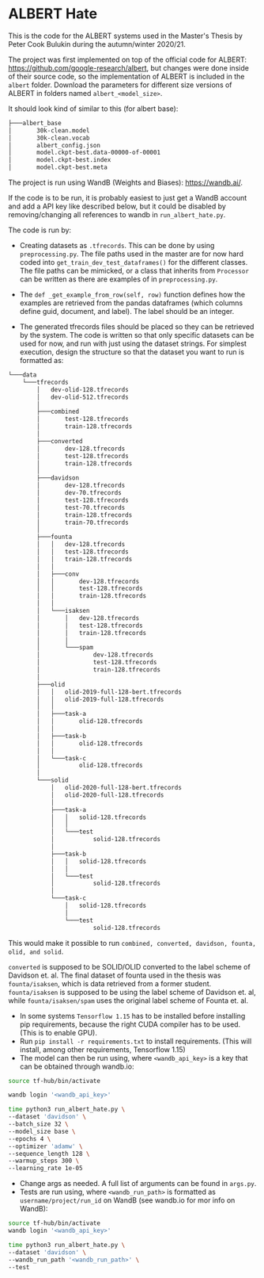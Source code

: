 # ALBERT Hate
This is the code for the ALBERT systems used in the Master's Thesis by Peter Cook Bulukin during the autumn/winter 2020/21.

The project was first implemented on top of the official code for ALBERT: https://github.com/google-research/albert, but changes were done inside of their source code, so the implementation of ALBERT is included in the ``albert`` folder. Download the parameters for different size versions of ALBERT in folders named ``albert_<model_size>``.

It should look kind of similar to this (for albert base):
```bash
├───albert_base
│       30k-clean.model
│       30k-clean.vocab
│       albert_config.json
│       model.ckpt-best.data-00000-of-00001
│       model.ckpt-best.index
│       model.ckpt-best.meta
```

The project is run using WandB (Weights and Biases): https://wandb.ai/.

If the code is to be run, it is probably easiest to just get a WandB account and add a API key like described below, but it could be disabled by removing/changing all references to wandb in ``run_albert_hate.py``.

The code is run by:
* Creating datasets as ``.tfrecords``. This can be done by using ``preprocessing.py``. The file paths used in the master are for now hard coded into ``get_train_dev_test_dataframes()`` for the different classes. The file paths can be mimicked, or a class that inherits from ``Processor`` can be written as there are examples of in ``preprocessing.py``. 

* The ``def _get_example_from_row(self, row)`` function defines how the examples are retrieved from the pandas dataframes (which columns define guid, document, and label). The label should be an integer.

* The generated tfrecords files should be placed so they can be retrieved by the system. The code is written so that only specific datasets can be used for now, and run with just using the dataset strings. For simplest execution, design the structure so that the dataset you want to run is formatted as: 

```bash
└───data
    └───tfrecords
        │   dev-olid-128.tfrecords
        │   dev-olid-512.tfrecords
        │
        ├───combined
        │       test-128.tfrecords
        │       train-128.tfrecords
        │
        ├───converted
        │       dev-128.tfrecords
        │       test-128.tfrecords
        │       train-128.tfrecords
        │
        ├───davidson
        │       dev-128.tfrecords
        │       dev-70.tfrecords
        │       test-128.tfrecords
        │       test-70.tfrecords
        │       train-128.tfrecords
        │       train-70.tfrecords
        │
        ├───founta
        │   │   dev-128.tfrecords
        │   │   test-128.tfrecords
        │   │   train-128.tfrecords
        │   │
        │   ├───conv
        │   │       dev-128.tfrecords
        │   │       test-128.tfrecords
        │   │       train-128.tfrecords
        │   │
        │   └───isaksen
        │       │   dev-128.tfrecords
        │       │   test-128.tfrecords
        │       │   train-128.tfrecords
        │       │
        │       └───spam
        │               dev-128.tfrecords
        │               test-128.tfrecords
        │               train-128.tfrecords
        │
        ├───olid
        │   │   olid-2019-full-128-bert.tfrecords
        │   │   olid-2019-full-128.tfrecords
        │   │
        │   ├───task-a
        │   │       olid-128.tfrecords
        │   │
        │   ├───task-b
        │   │       olid-128.tfrecords
        │   │
        │   └───task-c
        │           olid-128.tfrecords
        │
        └───solid
            │   olid-2020-full-128-bert.tfrecords
            │   olid-2020-full-128.tfrecords
            │
            ├───task-a
            │   │   solid-128.tfrecords
            │   │
            │   └───test
            │           solid-128.tfrecords
            │
            ├───task-b
            │   │   solid-128.tfrecords
            │   │
            │   └───test
            │           solid-128.tfrecords
            │
            └───task-c
                │   solid-128.tfrecords
                │
                └───test
                        solid-128.tfrecords
```
This would make it possible to run ``combined, converted, davidson, founta, olid, and solid``.

``converted`` is supposed to be SOLID/OLID converted to the label scheme of Davidson et. al. The final dataset of founta used in the thesis was ``founta/isaksen``, which is data retrieved from a former student. ``founta/isaksen`` is supposed to be using the label scheme of Davidson et. al, while ``founta/isaksen/spam`` uses the original label scheme of Founta et. al.
* In some systems ``Tensorflow 1.15`` has to be installed before installing pip requirements, because the right CUDA compiler has to be used. (This is to enable GPU).
* Run ``pip install -r requirements.txt`` to install requirements. (This will install, among other requirements, Tensorflow 1.15) 
* The model can then be run using, where ``<wandb_api_key>`` is a key that can be obtained through wandb.io:
```bash
source tf-hub/bin/activate

wandb login '<wandb_api_key>'

time python3 run_albert_hate.py \
--dataset 'davidson' \
--batch_size 32 \
--model_size base \
--epochs 4 \
--optimizer 'adamw' \
--sequence_length 128 \
--warmup_steps 300 \
--learning_rate 1e-05
```
* Change args as needed. A full list of arguments can be found in ``args.py``.
* Tests are run using, where ``<wandb_run_path>`` is formatted as ``username/project/run_id`` on WandB (see wandb.io for mor info on WandB):
```bash
source tf-hub/bin/activate
wandb login '<wandb_api_key>'

time python3 run_albert_hate.py \
--dataset 'davidson' \
--wandb_run_path '<wandb_run_path>' \
--test
```
